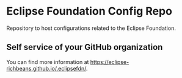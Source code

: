 # Eclipse Foundation Config Repo

Repository to host configurations related to the Eclipse Foundation.

## Self service of your GitHub organization

You can find more information at <https://eclipse-richbeans.github.io/.eclipsefdn/>.
